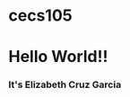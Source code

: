 # cecs105
<!DOCTYPE html>
<html lang="en">
 <head>
 <title>CECS105 Spring 2021</title>
 </head>
 <body>
  <h1>Hello World!! </h1>
  <h3> It's Elizabeth Cruz Garcia </h3>
 </body>
</html>
